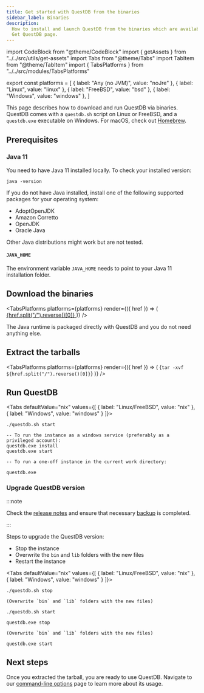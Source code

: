 ```yaml
---
title: Get started with QuestDB from the binaries
sidebar_label: Binaries
description:
  How to install and launch QuestDB from the binaries which are available on the
  Get QuestDB page.
---
```


import CodeBlock from "@theme/CodeBlock"
import { getAssets } from "../../src/utils/get-assets"
import Tabs from "@theme/Tabs"
import TabItem from "@theme/TabItem"
import { TabsPlatforms } from "../../src/modules/TabsPlatforms"

export const platforms = [
  { label: "Any (no JVM)", value: "noJre" },
  { label: "Linux", value: "linux" },
  { label: "FreeBSD", value: "bsd" },
  { label: "Windows", value: "windows" },
]

This page describes how to download and run QuestDB via binaries. QuestDB comes
with a `questdb.sh` script on Linux or FreeBSD, and a `questdb.exe` executable
on Windows. For macOS, check out [Homebrew](/docs/get-started/homebrew).

## Prerequisites

### Java 11

You need to have Java 11 installed locally. To check your installed version:

```shell
java -version
```

If you do not have Java installed, install one of the following supported
packages for your operating system:

- AdoptOpenJDK
- Amazon Corretto
- OpenJDK
- Oracle Java

Other Java distributions might work but are not tested.

#### `JAVA_HOME`

The environment variable `JAVA_HOME` needs to point to your Java 11 installation
folder.

## Download the binaries

<!-- prettier-ignore-start -->

<TabsPlatforms
  platforms={platforms}
  render={({ href }) => (
    <a href={href} rel="noopener noreferrer" target="_blank">
      {href.split("/").reverse()[0]}
    </a>
  )}
/>

<!-- prettier-ignore-end -->

The Java runtime is packaged directly with QuestDB and you do not need anything
else.

## Extract the tarballs

<!-- prettier-ignore-start -->

<TabsPlatforms
  platforms={platforms}
  render={({ href }) => (
    <CodeBlock className="language-shell">
      {`tar -xvf ${href.split("/").reverse()[0]}`}
    </CodeBlock>
  )}
/>

<!-- prettier-ignore-end -->

## Run QuestDB

<!-- prettier-ignore-start -->

<Tabs defaultValue="nix"
values={[
  { label: "Linux/FreeBSD", value: "nix" },
  { label: "Windows", value: "windows" }
]}>

<!-- prettier-ignore-end -->

<TabItem value="nix">


```shell
./questdb.sh start
```

</TabItem>


<TabItem value="windows">


```shell
-- To run the instance as a windows service (preferably as a privileged account):
questdb.exe install
questdb.exe start

-- To run a one-off instance in the current work directory:

questdb.exe
```

</TabItem>


</Tabs>


### Upgrade QuestDB version

:::note

Check the [release notes](https://github.com/questdb/questdb/releases) and
ensure that necessary [backup](/docs/operations/backup/) is completed.

:::

Steps to upgrade the QuestDB version:

- Stop the instance
- Overwrite the `bin` and `lib` folders with the new files
- Restart the instance

<!-- prettier-ignore-start -->

<Tabs defaultValue="nix"
values={[
  { label: "Linux/FreeBSD", value: "nix" },
  { label: "Windows", value: "windows" }
]}>

<!-- prettier-ignore-end -->

<TabItem value="nix">


```shell
./questdb.sh stop

(Overwrite `bin` and `lib` folders with the new files)

./questdb.sh start
```

</TabItem>


<TabItem value="windows">


```shell
questdb.exe stop

(Overwrite `bin` and `lib` folders with the new files)

questdb.exe start
```

</TabItem>


</Tabs>


## Next steps

Once you extracted the tarball, you are ready to use QuestDB. Navigate to our
[command-line options](/docs/reference/command-line-options) page to learn more
about its usage.
